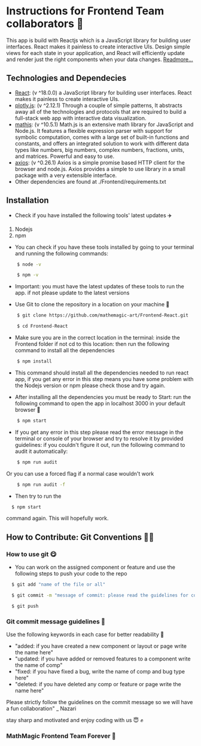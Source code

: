 # Instructions for Frontend Team collaborators 🥷

This app is build with Reactjs which is a JavaScript library for building user interfaces. React makes it painless to create interactive UIs. Design simple views for each state in your application, and React will efficiently update and render just the right components when your data changes. [Readmore...](https://reactjs.org/)

## Technologies and Dependecies

- [React](https://reactjs.org/): (v ^18.0.0) a JavaScript library for building user interfaces. React makes it painless to create interactive UIs.
- [plotly.js](https://plotly.com/): (v ^2.12.1) Through a couple of simple patterns, It abstracts away all of the technologies and protocols that are required to build a full-stack web app with interactive data visualization.
- [mathjs](https://www.npmjs.com/package/mathjs): (v ^10.5.1) Math.js is an extensive math library for JavaScript and Node.js. It features a flexible expression parser with support for symbolic computation, comes with a large set of built-in functions and constants, and offers an integrated solution to work with different data types like numbers, big numbers, complex numbers, fractions, units, and matrices. Powerful and easy to use.
- [axios](https://axios-http.com/): (v ^0.26.1) Axios is a simple promise based HTTP client for the browser and node.js. Axios provides a simple to use library in a small package with a very extensible interface.
- Other dependencies are found at ./Frontend/requirements.txt

## Installation

- Check if you have installed the following tools' latest updates ✈️

1. Nodejs
1. npm

- You can check if you have these tools installed by going to your terminal and running the following commands:

```bash
    $ node -v
```

```bash
    $ npm -v
```

- Important: you must have the latest updates of these tools to run the app. if not please update to the latest versions

- Use Git to clone the repository in a location on your machine 🍎

```bash
    $ git clone https://github.com/mathemagic-art/Frontend-React.git
```

```bash
    $ cd Frontend-React
```

- Make sure you are in the correct location in the terminal: inside the Frontend folder if not cd to this location: then run the following command to install all the dependencies

```bash
    $ npm install
```

- This command should install all the dependencies needed to run react app, if you get any error in this step means you have some problem with the Nodejs version or npm please check those and try again.

- After installing all the dependencies you must be ready to Start: run the following command to open the app in localhost 3000 in your default browser 🍎

```bash
    $ npm start
```

- If you get any error in this step please read the error message in the terminal or console of your browser and try to resolve it by provided guidelines: if you couldn't figure it out, run the following command to audit it automatically:

```bash
    $ npm run audit
```

Or you can use a forced flag if a normal case wouldn't work

```bash
    $ npm run audit -f
```

- Then try to run the

```bash
  $ npm start
```

command again. This will hopefully work.

## How to Contribute: Git Conventions 🕵️‍♀️

### How to use git 😋

- You can work on the assigned component or feature and use the following steps to push your code to the repo

```bash
  $ git add "name of the file or all"
```

```bash
  $ git commit -m "message of commit: please read the guidelines for commit message"
```

```bash
  $ git push
```

### Git commit message guidelines 🔔

Use the following keywords in each case for better readability 🐒

- "added: if you have created a new component or layout or page write the name here"
- "updated: if you have added or removed features to a component write the name of comp"
- "fixed: if you have fixed a bug, write the name of comp and bug type here"
- "deleted: if you have deleted any comp or feature or page write the name here"

Please strictly follow the guidelines on the commit message so we will have a fun collaboration" \_ Nazari

stay sharp and motivated and enjoy coding with us 😇 ✊‍

### MathMagic Frontend Team Forever 🤘
